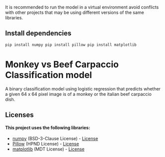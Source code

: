 It is recommended to run the model in a virtual environment avoid conflicts with other projects that may be using different versions of the same libraries.

## Install dependencies
`pip install numpy
pip install pillow
pip install matplotlib`

# Monkey vs Beef Carpaccio Classification model
A binary classification model using logistic regression that predicts whether a given 64 x 64 pixel image is of a monkey or the italian beef carpaccio dish.


## Licenses
#### This project uses the following libraries:
- [numpy](https://github.com/numpy/numpy) (BSD-3-Clause License) - [License](https://github.com/numpy/numpy/blob/main/LICENSE.txt)
- [Pillow](https://github.com/python-pillow/Pillow) (HPND License) - [License](https://github.com/python-pillow/Pillow/blob/main/LICENSE)
- [matplotlib](https://github.com/matplotlib/matplotlib) (MDT License) - [License](https://github.com/matplotlib/matplotlib/blob/main/LICENSE/LICENSE)
